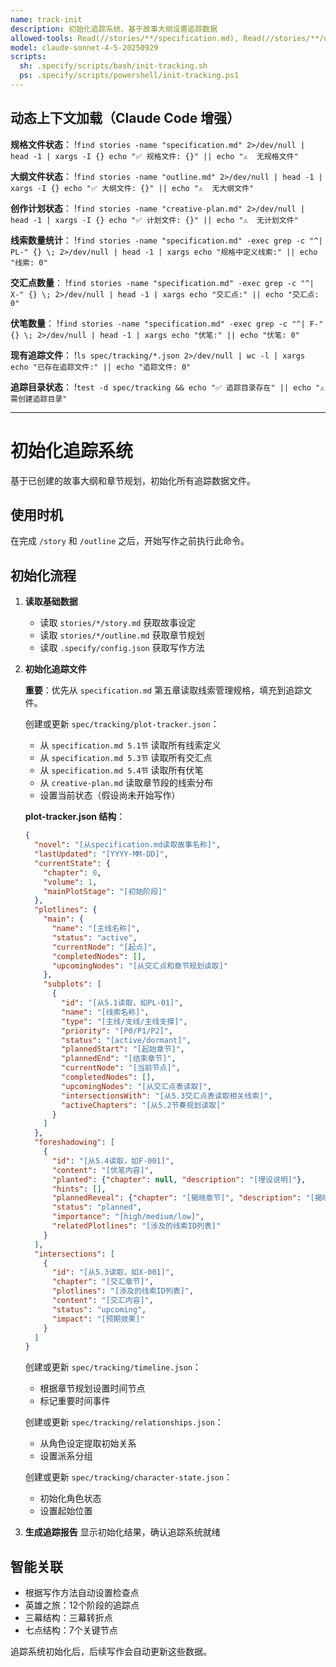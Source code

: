 ```yaml
---
name: track-init
description: 初始化追踪系统，基于故事大纲设置追踪数据
allowed-tools: Read(//stories/**/specification.md), Read(//stories/**/outline.md), Read(//stories/**/creative-plan.md), Write(//spec/tracking/**), Bash(find:*), Bash(grep:*), Bash(wc:*)
model: claude-sonnet-4-5-20250929
scripts:
  sh: .specify/scripts/bash/init-tracking.sh
  ps: .specify/scripts/powershell/init-tracking.ps1
---
```


## 动态上下文加载（Claude Code 增强）

**规格文件状态**：
!`find stories -name "specification.md" 2>/dev/null | head -1 | xargs -I {} echo "✅ 规格文件: {}" || echo "⚠️  无规格文件"`

**大纲文件状态**：
!`find stories -name "outline.md" 2>/dev/null | head -1 | xargs -I {} echo "✅ 大纲文件: {}" || echo "⚠️  无大纲文件"`

**创作计划状态**：
!`find stories -name "creative-plan.md" 2>/dev/null | head -1 | xargs -I {} echo "✅ 计划文件: {}" || echo "⚠️  无计划文件"`

**线索数量统计**：
!`find stories -name "specification.md" -exec grep -c "^| PL-" {} \; 2>/dev/null | head -1 | xargs echo "规格中定义线索:" || echo "线索: 0"`

**交汇点数量**：
!`find stories -name "specification.md" -exec grep -c "^| X-" {} \; 2>/dev/null | head -1 | xargs echo "交汇点:" || echo "交汇点: 0"`

**伏笔数量**：
!`find stories -name "specification.md" -exec grep -c "^| F-" {} \; 2>/dev/null | head -1 | xargs echo "伏笔:" || echo "伏笔: 0"`

**现有追踪文件**：
!`ls spec/tracking/*.json 2>/dev/null | wc -l | xargs echo "已存在追踪文件:" || echo "追踪文件: 0"`

**追踪目录状态**：
!`test -d spec/tracking && echo "✅ 追踪目录存在" || echo "⚠️  需创建追踪目录"`

---

# 初始化追踪系统

基于已创建的故事大纲和章节规划，初始化所有追踪数据文件。

## 使用时机

在完成 `/story` 和 `/outline` 之后，开始写作之前执行此命令。

## 初始化流程

1. **读取基础数据**
   - 读取 `stories/*/story.md` 获取故事设定
   - 读取 `stories/*/outline.md` 获取章节规划
   - 读取 `.specify/config.json` 获取写作方法

2. **初始化追踪文件**

   **重要**：优先从 `specification.md` 第五章读取线索管理规格，填充到追踪文件。

   创建或更新 `spec/tracking/plot-tracker.json`：
   - 从 `specification.md 5.1节` 读取所有线索定义
   - 从 `specification.md 5.3节` 读取所有交汇点
   - 从 `specification.md 5.4节` 读取所有伏笔
   - 从 `creative-plan.md` 读取章节段的线索分布
   - 设置当前状态（假设尚未开始写作）

   **plot-tracker.json 结构**：
   ```json
   {
     "novel": "[从specification.md读取故事名称]",
     "lastUpdated": "[YYYY-MM-DD]",
     "currentState": {
       "chapter": 0,
       "volume": 1,
       "mainPlotStage": "[初始阶段]"
     },
     "plotlines": {
       "main": {
         "name": "[主线名称]",
         "status": "active",
         "currentNode": "[起点]",
         "completedNodes": [],
         "upcomingNodes": "[从交汇点和章节规划读取]"
       },
       "subplots": [
         {
           "id": "[从5.1读取，如PL-01]",
           "name": "[线索名称]",
           "type": "[主线/支线/主线支撑]",
           "priority": "[P0/P1/P2]",
           "status": "[active/dormant]",
           "plannedStart": "[起始章节]",
           "plannedEnd": "[结束章节]",
           "currentNode": "[当前节点]",
           "completedNodes": [],
           "upcomingNodes": "[从交汇点表读取]",
           "intersectionsWith": "[从5.3交汇点表读取相关线索]",
           "activeChapters": "[从5.2节奏规划读取]"
         }
       ]
     },
     "foreshadowing": [
       {
         "id": "[从5.4读取，如F-001]",
         "content": "[伏笔内容]",
         "planted": {"chapter": null, "description": "[埋设说明]"},
         "hints": [],
         "plannedReveal": {"chapter": "[揭晓章节]", "description": "[揭晓方式]"},
         "status": "planned",
         "importance": "[high/medium/low]",
         "relatedPlotlines": "[涉及的线索ID列表]"
       }
     ],
     "intersections": [
       {
         "id": "[从5.3读取，如X-001]",
         "chapter": "[交汇章节]",
         "plotlines": "[涉及的线索ID列表]",
         "content": "[交汇内容]",
         "status": "upcoming",
         "impact": "[预期效果]"
       }
     ]
   }
   ```

   创建或更新 `spec/tracking/timeline.json`：
   - 根据章节规划设置时间节点
   - 标记重要时间事件

   创建或更新 `spec/tracking/relationships.json`：
   - 从角色设定提取初始关系
   - 设置派系分组

   创建或更新 `spec/tracking/character-state.json`：
   - 初始化角色状态
   - 设置起始位置

3. **生成追踪报告**
   显示初始化结果，确认追踪系统就绪

## 智能关联

- 根据写作方法自动设置检查点
- 英雄之旅：12个阶段的追踪点
- 三幕结构：三幕转折点
- 七点结构：7个关键节点

追踪系统初始化后，后续写作会自动更新这些数据。
